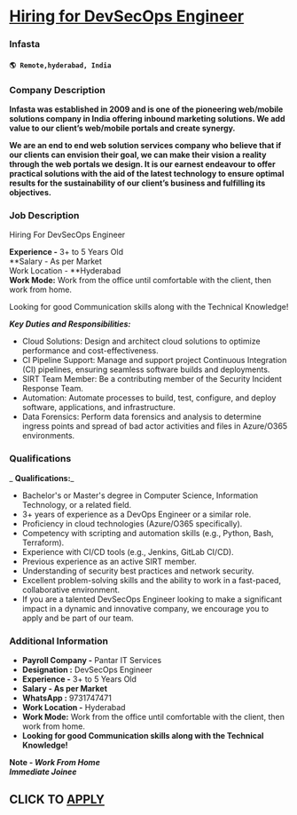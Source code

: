 # [Hiring for DevSecOps Engineer](https://www.remotewlb.com/apply/hiring-for-devsecops-engineer-109959)  
### Infasta  
#### `🌎 Remote,hyderabad, India`  

### **Company Description**

 **Infasta was established in 2009 and is one of the pioneering web/mobile solutions company in India offering inbound marketing solutions. We add value to our client’s web/mobile portals and create synergy.**

 **We are an end to end web solution services company who believe that if our clients can envision their goal, we can make their vision a reality through the web portals we design. It is our earnest endeavour to offer practical solutions with the aid of the latest technology to ensure optimal results for the sustainability of our client’s business and fulfilling its objectives.**

### **Job Description**

Hiring For DevSecOps Engineer  
  
**Experience -** 3+ to 5 Years Old  
**Salary - As per Market  
Work Location - **Hyderabad  
**Work Mode:** Work from the office until comfortable with the client, then work from home.  
  
Looking for good Communication skills along with the Technical Knowledge!  
  
_**Key Duties and Responsibilities:**_

  * Cloud Solutions: Design and architect cloud solutions to optimize performance and cost-effectiveness.
  * CI Pipeline Support: Manage and support project Continuous Integration (CI) pipelines, ensuring seamless software builds and deployments.
  * SIRT Team Member: Be a contributing member of the Security Incident Response Team.
  * Automation: Automate processes to build, test, configure, and deploy software, applications, and infrastructure.
  * Data Forensics: Perform data forensics and analysis to determine ingress points and spread of bad actor activities and files in Azure/O365 environments.  
  

### **Qualifications**

 _ **Qualifications:**_

  * Bachelor's or Master's degree in Computer Science, Information Technology, or a related field.
  * 3+ years of experience as a DevOps Engineer or a similar role.
  * Proficiency in cloud technologies (Azure/O365 specifically).
  * Competency with scripting and automation skills (e.g., Python, Bash, Terraform).
  * Experience with CI/CD tools (e.g., Jenkins, GitLab CI/CD).
  * Previous experience as an active SIRT member.
  * Understanding of security best practices and network security.
  * Excellent problem-solving skills and the ability to work in a fast-paced, collaborative environment.
  * If you are a talented DevSecOps Engineer looking to make a significant impact in a dynamic and innovative company, we encourage you to apply and be part of our team.

###  **Additional Information**

  *  **Payroll Company -** Pantar IT Services
  *  **Designation :** DevSecOps Engineer
  *  **Experience -** 3+ to 5 Years Old 
  * **Salary - As per Market**
  *  **WhatsApp :** 9731747471
  *  **Work Location -** Hyderabad
  *  **Work Mode:** Work from the office until comfortable with the client, then work from home.
  *  **Looking for good Communication skills along with the Technical Knowledge!**

 **Note - _Work From Home_**  
**_Immediate Joinee_**

  
## CLICK TO [APPLY](https://www.remotewlb.com/apply/hiring-for-devsecops-engineer-109959)

